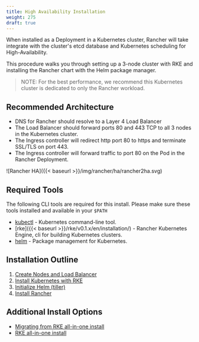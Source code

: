 ```yaml
---
title: High Availability Installation
weight: 275
draft: true
---
```


When installed as a Deployment in a Kubernetes cluster, Rancher will take integrate with the cluster's etcd database and Kubernetes scheduling for High-Availability.

This procedure walks you through setting up a 3-node cluster with RKE and installing the Rancher chart with the Helm package manager.

> NOTE: For the best performance, we recommend this Kubernetes cluster is dedicated to only the Rancher workload.

## Recommended Architecture

* DNS for Rancher should resolve to a Layer 4 Load Balancer
* The Load Balancer should forward ports 80 and 443 TCP to all 3 nodes in the Kubernetes cluster.
* The Ingress controller will redirect http port 80 to https and terminate SSL/TLS on port 443.
* The Ingress controller will forward traffic to port 80 on the Pod in the Rancher Deployment.

![Rancher HA]({{< baseurl >}}/img/rancher/ha/rancher2ha.svg)

## Required Tools

The following CLI tools are required for this install. Please make sure these tools installed and available in your `$PATH`

* [kubectl](https://kubernetes.io/docs/tasks/tools/install-kubectl/#install-kubectl) - Kubernetes command-line tool.
* [rke]({{< baseurl >}}/rke/v0.1.x/en/installation/) - Rancher Kubernetes Engine, cli for building Kubernetes clusters.
* [helm](https://docs.helm.sh/using_helm/#installing-helm) - Package management for Kubernetes.

## Installation Outline

1. [Create Nodes and Load Balancer](create-nodes-lb/)
1. [Install Kubernetes with RKE](install-kubernetes-rke/)
1. [Initialize Helm (tiller)](helm-init/)
1. [Install Rancher](helm-rancher-install/)

## Additional Install Options

* [Migrating from RKE all-in-one install](migrating-from-rke-all-in-one/)
* [RKE all-in-one install](rke-all-in-one/)